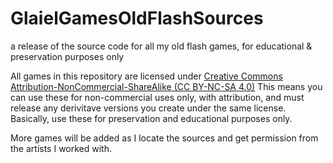 # GlaielGamesOldFlashSources
a release of the source code for all my old flash games, for educational &amp; preservation purposes only

All games in this repository are licensed under [Creative Commons Attribution-NonCommercial-ShareAlike (CC BY-NC-SA 4.0)](https://creativecommons.org/licenses/by-nc-sa/4.0/)
This means you can use these for non-commercial uses only, with attribution, and must release any derivitave versions you create under the same license. Basically, use these for preservation and educational purposes only.

More games will be added as I locate the sources and get permission from the artists I worked with.

